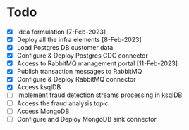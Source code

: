 # Todo

- [X] Idea formulation [7-Feb-2023]
- [X] Deploy all the infra elements [8-Feb-2023]
- [X] Load Postgres DB customer data
- [X] Configure & Deploy Postgres CDC connector
- [X] Access to RabbitMQ management portal [11-Feb-2023]
- [X] Publish transaction messages to RabbitMQ
- [X] Configure & Deploy RabbitMQ connector
- [X] Access ksqlDB
- [ ] Implement fraud detection streams processing in ksqlDB
- [ ] Access the fraud analysis topic
- [ ] Access MongoDB
- [ ] Configure and Deploy MongoDB sink connector